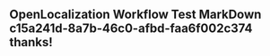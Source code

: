 <properties
ms.topic="hero-topic"
ms.test1="hero-topic"
ms.test2="test"/>


## OpenLocalization Workflow Test MarkDown c15a241d-8a7b-46c0-afbd-faa6f002c374 thanks!



<!--HONumber=Jul16_HO4-->


